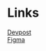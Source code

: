 # Links  
[Devpost](https://devpost.com/software/digipet)  
[Figma](https://www.figma.com/file/zK2IQDlocxduyomQyxBmh6/MAC-Designathon?type=design&node-id=14%3A2&mode=design&t=YUIcAPTCzZ8eWasN-1)
